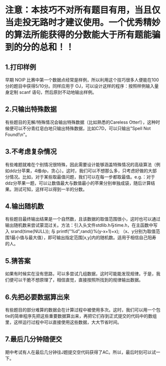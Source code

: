 # **注意：本技巧不对所有题目有用，当且仅当走投无路时才建议使用。一个优秀精妙的算法所能获得的分数能大于所有题能骗到的分的总和！！**
## 1.打印样例
早期 NOIP 比赛中第一个数据点经常是样例，所以利用这个技巧很多人便能在100分的题目中获得5/10分。同样应用于 OJ，可以设计这样的程序：按照样例输入量身定制 scanf 语句，然后原封不动地输出样例。

## 2.只输出特殊数据
有些题目的无解/特殊情况会输出特殊数据（比如熟悉的Careless Otter!），这种时候便可以不分青红皂白地只输出特殊数据，比如C7D，可以只输出"Spell Not Found!\n"。

## 3.不考虑复杂情况
有些难题就难在个别情况很特殊，因此需要设计能够涵盖特殊情况的高级算法（例如ddz分苹果，4维dp，贪心）。这时，我们可以不想那么多，只考虑好做的大部分情况。比如，对于某些取最值问题，我们可以在每一步都取最值。e.g.：对于ddz分苹果一题，可以让数值最大与数值最小的苹果分别单独成袋，随后计算结果。测试可知，这样可以得到一半的分数。

## 4.输出随机数
有些题目最终输出结果是一个自然数，且该数据的取值范围很小，这时也可以通过输出随机数来尝试蒙混过关。方法：引入头文件stdlib.h与time.h，在主函数中写入 srand(time(NULL)); 与 printf("%d",rand()%(y-x+1)+x); （x、y分别为取值范围1最小值与最大值），即可输出指定范围[x,y]内的随机数。适用于相信自己阳寿的人。

## 5.猜答案
如果有时候实在没有思路，可以多尝试几组数据，这时可能能发现规律。于是，我们便可以干脆不想原理了，相信直觉，直接按照所找到的规律输出数据。

## 6.先把必要数据算出来
有些题目的部分难算的数据会在计算过程中被使用多次。这时，我们可以用一个包tle的简单程序先把这些重要数据算出来，再把它们存到正式提交的代码中的数组里，这样运行过程中可以直接使用这些数据，大大节省时间。

## 7.最后几分钟随便交
期中考试有人在最后几分钟往J题提交空代码获得了AC。所以，最后时刻可以试一下。